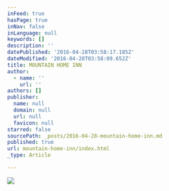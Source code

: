 ```yaml
---
inFeed: true
hasPage: true
inNav: false
inLanguage: null
keywords: []
description: ''
datePublished: '2016-04-28T03:58:17.185Z'
dateModified: '2016-04-28T03:58:09.652Z'
title: MOUNTAIN HOME INN
author:
  - name: ''
    url: ''
authors: []
publisher:
  name: null
  domain: null
  url: null
  favicon: null
starred: false
sourcePath: _posts/2016-04-28-mountain-home-inn.md
published: true
url: mountain-home-inn/index.html
_type: Article

---
```

![](https://the-grid-user-content.s3-us-west-2.amazonaws.com/2fcad830-8aff-4c3b-9c3b-07d5751211b7.png)